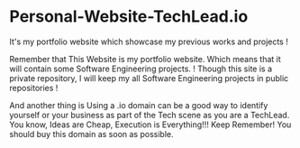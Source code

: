 # Personal-Website-TechLead.io
It's my portfolio website which showcase my previous works and projects !

Remember that This Website is my portfolio website. Which means that it will contain some Software Engineering projects. !
Though this site is a private repository, I will keep my all Software Engineering projects in public repositories !

And another thing is Using a .io domain can be a good way to identify yourself or your business as part of the Tech scene as you are a TechLead.
You know, Ideas are Cheap, Execution is Everything!!! Keep Remember!
You should buy this domain as soon as possible.
